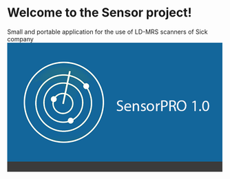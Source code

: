 Welcome to the Sensor project!
======

Small and portable application for the use of LD-MRS scanners of Sick company
![alt tag](source/splash.png)
